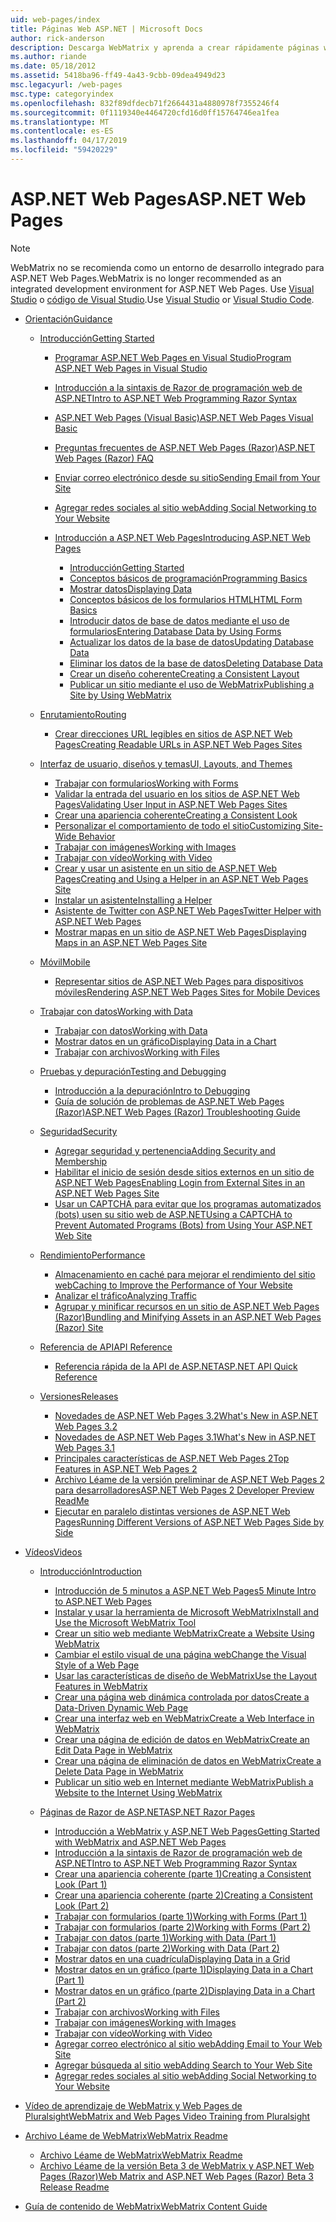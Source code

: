 ```yaml
---
uid: web-pages/index
title: Páginas Web ASP.NET | Microsoft Docs
author: rick-anderson
description: Descarga WebMatrix y aprenda a crear rápidamente páginas web en una manera ligera de combinar código de servidor con HTML.
ms.author: riande
ms.date: 05/18/2012
ms.assetid: 5418ba96-ff49-4a43-9cbb-09dea4949d23
msc.legacyurl: /web-pages
msc.type: categoryindex
ms.openlocfilehash: 832f89dfdecb71f2664431a4880978f7355246f4
ms.sourcegitcommit: 0f1119340e4464720cfd16d0ff15764746ea1fea
ms.translationtype: MT
ms.contentlocale: es-ES
ms.lasthandoff: 04/17/2019
ms.locfileid: "59420229"
---
```

# <a name="aspnet-web-pages"></a><span data-ttu-id="2f5fd-103">ASP.NET Web Pages</span><span class="sxs-lookup"><span data-stu-id="2f5fd-103">ASP.NET Web Pages</span></span>


> [!NOTE] 
> <span data-ttu-id="2f5fd-104">WebMatrix no se recomienda como un entorno de desarrollo integrado para ASP.NET Web Pages.</span><span class="sxs-lookup"><span data-stu-id="2f5fd-104">WebMatrix is no longer recommended as an integrated development environment for ASP.NET Web Pages.</span></span> <span data-ttu-id="2f5fd-105">Use [Visual Studio](xref:aspnet/web-pages/overview/getting-started/program-asp-net-web-pages-in-visual-studio) o [código de Visual Studio](https://code.visualstudio.com/).</span><span class="sxs-lookup"><span data-stu-id="2f5fd-105">Use [Visual Studio](xref:aspnet/web-pages/overview/getting-started/program-asp-net-web-pages-in-visual-studio) or [Visual Studio Code](https://code.visualstudio.com/).</span></span>

- [<span data-ttu-id="2f5fd-106">Orientación</span><span class="sxs-lookup"><span data-stu-id="2f5fd-106">Guidance</span></span>](overview/index.md)

    - [<span data-ttu-id="2f5fd-107">Introducción</span><span class="sxs-lookup"><span data-stu-id="2f5fd-107">Getting Started</span></span>](overview/getting-started/index.md)

        - [<span data-ttu-id="2f5fd-108">Programar ASP.NET Web Pages en Visual Studio</span><span class="sxs-lookup"><span data-stu-id="2f5fd-108">Program ASP.NET Web Pages in Visual Studio</span></span>](overview/getting-started/program-asp-net-web-pages-in-visual-studio.md)
        - [<span data-ttu-id="2f5fd-109">Introducción a la sintaxis de Razor de programación web de ASP.NET</span><span class="sxs-lookup"><span data-stu-id="2f5fd-109">Intro to ASP.NET Web Programming Razor Syntax</span></span>](overview/getting-started/introducing-razor-syntax-c.md)
        - [<span data-ttu-id="2f5fd-110">ASP.NET Web Pages (Visual Basic)</span><span class="sxs-lookup"><span data-stu-id="2f5fd-110">ASP.NET Web Pages Visual Basic</span></span>](overview/getting-started/introducing-razor-syntax-vb.md)
        - [<span data-ttu-id="2f5fd-111">Preguntas frecuentes de ASP.NET Web Pages (Razor)</span><span class="sxs-lookup"><span data-stu-id="2f5fd-111">ASP.NET Web Pages (Razor) FAQ</span></span>](overview/getting-started/aspnet-web-pages-razor-faq.md)
        - [<span data-ttu-id="2f5fd-112">Enviar correo electrónico desde su sitio</span><span class="sxs-lookup"><span data-stu-id="2f5fd-112">Sending Email from Your Site</span></span>](overview/getting-started/11-adding-email-to-your-web-site.md)
        - [<span data-ttu-id="2f5fd-113">Agregar redes sociales al sitio web</span><span class="sxs-lookup"><span data-stu-id="2f5fd-113">Adding Social Networking to Your Website</span></span>](overview/getting-started/13-adding-social-networking-to-your-web-site.md)
        - [<span data-ttu-id="2f5fd-114">Introducción a ASP.NET Web Pages</span><span class="sxs-lookup"><span data-stu-id="2f5fd-114">Introducing ASP.NET Web Pages</span></span>](overview/getting-started/introducing-aspnet-web-pages-2/index.md)

            - [<span data-ttu-id="2f5fd-115">Introducción</span><span class="sxs-lookup"><span data-stu-id="2f5fd-115">Getting Started</span></span>](overview/getting-started/introducing-aspnet-web-pages-2/getting-started.md)
            - [<span data-ttu-id="2f5fd-116">Conceptos básicos de programación</span><span class="sxs-lookup"><span data-stu-id="2f5fd-116">Programming Basics</span></span>](overview/getting-started/introducing-aspnet-web-pages-2/intro-to-web-pages-programming.md)
            - [<span data-ttu-id="2f5fd-117">Mostrar datos</span><span class="sxs-lookup"><span data-stu-id="2f5fd-117">Displaying Data</span></span>](overview/getting-started/introducing-aspnet-web-pages-2/displaying-data.md)
            - [<span data-ttu-id="2f5fd-118">Conceptos básicos de los formularios HTML</span><span class="sxs-lookup"><span data-stu-id="2f5fd-118">HTML Form Basics</span></span>](overview/getting-started/introducing-aspnet-web-pages-2/form-basics.md)
            - [<span data-ttu-id="2f5fd-119">Introducir datos de base de datos mediante el uso de formularios</span><span class="sxs-lookup"><span data-stu-id="2f5fd-119">Entering Database Data by Using Forms</span></span>](overview/getting-started/introducing-aspnet-web-pages-2/entering-data.md)
            - [<span data-ttu-id="2f5fd-120">Actualizar los datos de la base de datos</span><span class="sxs-lookup"><span data-stu-id="2f5fd-120">Updating Database Data</span></span>](overview/getting-started/introducing-aspnet-web-pages-2/updating-data.md)
            - [<span data-ttu-id="2f5fd-121">Eliminar los datos de la base de datos</span><span class="sxs-lookup"><span data-stu-id="2f5fd-121">Deleting Database Data</span></span>](overview/getting-started/introducing-aspnet-web-pages-2/deleting-data.md)
            - [<span data-ttu-id="2f5fd-122">Crear un diseño coherente</span><span class="sxs-lookup"><span data-stu-id="2f5fd-122">Creating a Consistent Layout</span></span>](overview/getting-started/introducing-aspnet-web-pages-2/layouts.md)
            - [<span data-ttu-id="2f5fd-123">Publicar un sitio mediante el uso de WebMatrix</span><span class="sxs-lookup"><span data-stu-id="2f5fd-123">Publishing a Site by Using WebMatrix</span></span>](overview/getting-started/introducing-aspnet-web-pages-2/publishing.md)
    - [<span data-ttu-id="2f5fd-124">Enrutamiento</span><span class="sxs-lookup"><span data-stu-id="2f5fd-124">Routing</span></span>](overview/routing/index.md)

        - [<span data-ttu-id="2f5fd-125">Crear direcciones URL legibles en sitios de ASP.NET Web Pages</span><span class="sxs-lookup"><span data-stu-id="2f5fd-125">Creating Readable URLs in ASP.NET Web Pages Sites</span></span>](overview/routing/creating-readable-urls-in-aspnet-web-pages-sites.md)
    - [<span data-ttu-id="2f5fd-126">Interfaz de usuario, diseños y temas</span><span class="sxs-lookup"><span data-stu-id="2f5fd-126">UI, Layouts, and Themes</span></span>](overview/ui-layouts-and-themes/index.md)

        - [<span data-ttu-id="2f5fd-127">Trabajar con formularios</span><span class="sxs-lookup"><span data-stu-id="2f5fd-127">Working with Forms</span></span>](overview/ui-layouts-and-themes/4-working-with-forms.md)
        - [<span data-ttu-id="2f5fd-128">Validar la entrada del usuario en los sitios de ASP.NET Web Pages</span><span class="sxs-lookup"><span data-stu-id="2f5fd-128">Validating User Input in ASP.NET Web Pages Sites</span></span>](overview/ui-layouts-and-themes/validating-user-input-in-aspnet-web-pages-sites.md)
        - [<span data-ttu-id="2f5fd-129">Crear una apariencia coherente</span><span class="sxs-lookup"><span data-stu-id="2f5fd-129">Creating a Consistent Look</span></span>](overview/ui-layouts-and-themes/3-creating-a-consistent-look.md)
        - [<span data-ttu-id="2f5fd-130">Personalizar el comportamiento de todo el sitio</span><span class="sxs-lookup"><span data-stu-id="2f5fd-130">Customizing Site-Wide Behavior</span></span>](overview/ui-layouts-and-themes/18-customizing-site-wide-behavior.md)
        - [<span data-ttu-id="2f5fd-131">Trabajar con imágenes</span><span class="sxs-lookup"><span data-stu-id="2f5fd-131">Working with Images</span></span>](overview/ui-layouts-and-themes/9-working-with-images.md)
        - [<span data-ttu-id="2f5fd-132">Trabajar con vídeo</span><span class="sxs-lookup"><span data-stu-id="2f5fd-132">Working with Video</span></span>](overview/ui-layouts-and-themes/10-working-with-video.md)
        - [<span data-ttu-id="2f5fd-133">Crear y usar un asistente en un sitio de ASP.NET Web Pages</span><span class="sxs-lookup"><span data-stu-id="2f5fd-133">Creating and Using a Helper in an ASP.NET Web Pages Site</span></span>](overview/ui-layouts-and-themes/creating-and-using-a-helper-in-an-aspnet-web-pages-site.md)
        - [<span data-ttu-id="2f5fd-134">Instalar un asistente</span><span class="sxs-lookup"><span data-stu-id="2f5fd-134">Installing a Helper</span></span>](overview/ui-layouts-and-themes/installing-helpers.md)
        - [<span data-ttu-id="2f5fd-135">Asistente de Twitter con ASP.NET Web Pages</span><span class="sxs-lookup"><span data-stu-id="2f5fd-135">Twitter Helper with ASP.NET Web Pages</span></span>](overview/ui-layouts-and-themes/twitter-helper.md)
        - [<span data-ttu-id="2f5fd-136">Mostrar mapas en un sitio de ASP.NET Web Pages</span><span class="sxs-lookup"><span data-stu-id="2f5fd-136">Displaying Maps in an ASP.NET Web Pages Site</span></span>](overview/ui-layouts-and-themes/displaying-maps-in-an-aspnet-web-pages-site.md)
    - [<span data-ttu-id="2f5fd-137">Móvil</span><span class="sxs-lookup"><span data-stu-id="2f5fd-137">Mobile</span></span>](overview/mobile/index.md)

        - [<span data-ttu-id="2f5fd-138">Representar sitios de ASP.NET Web Pages para dispositivos móviles</span><span class="sxs-lookup"><span data-stu-id="2f5fd-138">Rendering ASP.NET Web Pages Sites for Mobile Devices</span></span>](overview/mobile/rendering-aspnet-web-pages-sites-for-mobile-devices.md)
    - [<span data-ttu-id="2f5fd-139">Trabajar con datos</span><span class="sxs-lookup"><span data-stu-id="2f5fd-139">Working with Data</span></span>](overview/data/index.md)

        - [<span data-ttu-id="2f5fd-140">Trabajar con datos</span><span class="sxs-lookup"><span data-stu-id="2f5fd-140">Working with Data</span></span>](overview/data/5-working-with-data.md)
        - [<span data-ttu-id="2f5fd-141">Mostrar datos en un gráfico</span><span class="sxs-lookup"><span data-stu-id="2f5fd-141">Displaying Data in a Chart</span></span>](overview/data/7-displaying-data-in-a-chart.md)
        - [<span data-ttu-id="2f5fd-142">Trabajar con archivos</span><span class="sxs-lookup"><span data-stu-id="2f5fd-142">Working with Files</span></span>](overview/data/working-with-files.md)
    - [<span data-ttu-id="2f5fd-143">Pruebas y depuración</span><span class="sxs-lookup"><span data-stu-id="2f5fd-143">Testing and Debugging</span></span>](overview/testing-and-debugging/index.md)

        - [<span data-ttu-id="2f5fd-144">Introducción a la depuración</span><span class="sxs-lookup"><span data-stu-id="2f5fd-144">Intro to Debugging</span></span>](overview/testing-and-debugging/introduction-to-debugging.md)
        - [<span data-ttu-id="2f5fd-145">Guía de solución de problemas de ASP.NET Web Pages (Razor)</span><span class="sxs-lookup"><span data-stu-id="2f5fd-145">ASP.NET Web Pages (Razor) Troubleshooting Guide</span></span>](overview/testing-and-debugging/aspnet-web-pages-razor-troubleshooting-guide.md)
    - [<span data-ttu-id="2f5fd-146">Seguridad</span><span class="sxs-lookup"><span data-stu-id="2f5fd-146">Security</span></span>](overview/security/index.md)

        - [<span data-ttu-id="2f5fd-147">Agregar seguridad y pertenencia</span><span class="sxs-lookup"><span data-stu-id="2f5fd-147">Adding Security and Membership</span></span>](overview/security/16-adding-security-and-membership.md)
        - [<span data-ttu-id="2f5fd-148">Habilitar el inicio de sesión desde sitios externos en un sitio de ASP.NET Web Pages</span><span class="sxs-lookup"><span data-stu-id="2f5fd-148">Enabling Login from External Sites in an ASP.NET Web Pages Site</span></span>](overview/security/enabling-login-from-external-sites-in-an-aspnet-web-pages-site.md)
        - [<span data-ttu-id="2f5fd-149">Usar un CAPTCHA para evitar que los programas automatizados (bots) usen su sitio web de ASP.NET</span><span class="sxs-lookup"><span data-stu-id="2f5fd-149">Using a CAPTCHA to Prevent Automated Programs (Bots) from Using Your ASP.NET Web Site</span></span>](overview/security/using-a-catpcha-to-prevent-automated-programs-bots-from-using-your-aspnet-web-site.md)
    - [<span data-ttu-id="2f5fd-150">Rendimiento</span><span class="sxs-lookup"><span data-stu-id="2f5fd-150">Performance</span></span>](overview/performance-and-traffic/index.md)

        - [<span data-ttu-id="2f5fd-151">Almacenamiento en caché para mejorar el rendimiento del sitio web</span><span class="sxs-lookup"><span data-stu-id="2f5fd-151">Caching to Improve the Performance of Your Website</span></span>](overview/performance-and-traffic/15-caching-to-improve-the-performance-of-your-website.md)
        - [<span data-ttu-id="2f5fd-152">Analizar el tráfico</span><span class="sxs-lookup"><span data-stu-id="2f5fd-152">Analyzing Traffic</span></span>](overview/performance-and-traffic/14-analyzing-traffic.md)
        - [<span data-ttu-id="2f5fd-153">Agrupar y minificar recursos en un sitio de ASP.NET Web Pages (Razor)</span><span class="sxs-lookup"><span data-stu-id="2f5fd-153">Bundling and Minifying Assets in an ASP.NET Web Pages (Razor) Site</span></span>](overview/performance-and-traffic/bundling-and-minifying-assets-in-an-aspnet-web-pages-razor-site.md)
    - [<span data-ttu-id="2f5fd-154">Referencia de API</span><span class="sxs-lookup"><span data-stu-id="2f5fd-154">API Reference</span></span>](overview/api-reference/index.md)

        - [<span data-ttu-id="2f5fd-155">Referencia rápida de la API de ASP.NET</span><span class="sxs-lookup"><span data-stu-id="2f5fd-155">ASP.NET API Quick Reference</span></span>](overview/api-reference/asp-net-web-pages-api-reference.md)
    - [<span data-ttu-id="2f5fd-156">Versiones</span><span class="sxs-lookup"><span data-stu-id="2f5fd-156">Releases</span></span>](overview/releases/index.md)

        - [<span data-ttu-id="2f5fd-157">Novedades de ASP.NET Web Pages 3.2</span><span class="sxs-lookup"><span data-stu-id="2f5fd-157">What's New in ASP.NET Web Pages 3.2</span></span>](overview/releases/whats-new-in-aspnet-web-pages-32.md)
        - [<span data-ttu-id="2f5fd-158">Novedades de ASP.NET Web Pages 3.1</span><span class="sxs-lookup"><span data-stu-id="2f5fd-158">What's New in ASP.NET Web Pages 3.1</span></span>](overview/releases/whats-new-aspnet-web-pages-31.md)
        - [<span data-ttu-id="2f5fd-159">Principales características de ASP.NET Web Pages 2</span><span class="sxs-lookup"><span data-stu-id="2f5fd-159">Top Features in ASP.NET Web Pages 2</span></span>](overview/releases/top-features-in-web-pages-2.md)
        - [<span data-ttu-id="2f5fd-160">Archivo Léame de la versión preliminar de ASP.NET Web Pages 2 para desarrolladores</span><span class="sxs-lookup"><span data-stu-id="2f5fd-160">ASP.NET Web Pages 2 Developer Preview ReadMe</span></span>](overview/releases/aspnet-web-pages-2-developer-preview-readme.md)
        - [<span data-ttu-id="2f5fd-161">Ejecutar en paralelo distintas versiones de ASP.NET Web Pages</span><span class="sxs-lookup"><span data-stu-id="2f5fd-161">Running Different Versions of ASP.NET Web Pages Side by Side</span></span>](overview/releases/running-v1-and-v2-sites-side-by-side.md)
- [<span data-ttu-id="2f5fd-162">Vídeos</span><span class="sxs-lookup"><span data-stu-id="2f5fd-162">Videos</span></span>](videos/index.md)

    - [<span data-ttu-id="2f5fd-163">Introducción</span><span class="sxs-lookup"><span data-stu-id="2f5fd-163">Introduction</span></span>](videos/introduction/index.md)

        - [<span data-ttu-id="2f5fd-164">Introducción de 5 minutos a ASP.NET Web Pages</span><span class="sxs-lookup"><span data-stu-id="2f5fd-164">5 Minute Intro to ASP.NET Web Pages</span></span>](videos/introduction/5-minute-introduction-to-aspnet-web-pages.md)
        - [<span data-ttu-id="2f5fd-165">Instalar y usar la herramienta de Microsoft WebMatrix</span><span class="sxs-lookup"><span data-stu-id="2f5fd-165">Install and Use the Microsoft WebMatrix Tool</span></span>](videos/introduction/install-and-use-the-microsoft-webmatrix-tool.md)
        - [<span data-ttu-id="2f5fd-166">Crear un sitio web mediante WebMatrix</span><span class="sxs-lookup"><span data-stu-id="2f5fd-166">Create a Website Using WebMatrix</span></span>](videos/introduction/create-a-website-using-webmatrix.md)
        - [<span data-ttu-id="2f5fd-167">Cambiar el estilo visual de una página web</span><span class="sxs-lookup"><span data-stu-id="2f5fd-167">Change the Visual Style of a Web Page</span></span>](videos/introduction/change-the-visual-style-of-a-web-page.md)
        - [<span data-ttu-id="2f5fd-168">Usar las características de diseño de WebMatrix</span><span class="sxs-lookup"><span data-stu-id="2f5fd-168">Use the Layout Features in WebMatrix</span></span>](videos/introduction/use-the-layout-features-in-webmatrix.md)
        - [<span data-ttu-id="2f5fd-169">Crear una página web dinámica controlada por datos</span><span class="sxs-lookup"><span data-stu-id="2f5fd-169">Create a Data-Driven Dynamic Web Page</span></span>](videos/introduction/create-a-data-driven-dynamic-web-page.md)
        - [<span data-ttu-id="2f5fd-170">Crear una interfaz web en WebMatrix</span><span class="sxs-lookup"><span data-stu-id="2f5fd-170">Create a Web Interface in WebMatrix</span></span>](videos/introduction/create-a-web-interface-in-webmatrix.md)
        - [<span data-ttu-id="2f5fd-171">Crear una página de edición de datos en WebMatrix</span><span class="sxs-lookup"><span data-stu-id="2f5fd-171">Create an Edit Data Page in WebMatrix</span></span>](videos/introduction/create-an-edit-data-page-in-webmatrix.md)
        - [<span data-ttu-id="2f5fd-172">Crear una página de eliminación de datos en WebMatrix</span><span class="sxs-lookup"><span data-stu-id="2f5fd-172">Create a Delete Data Page in WebMatrix</span></span>](videos/introduction/create-a-delete-data-page-in-webmatrix.md)
        - [<span data-ttu-id="2f5fd-173">Publicar un sitio web en Internet mediante WebMatrix</span><span class="sxs-lookup"><span data-stu-id="2f5fd-173">Publish a Website to the Internet Using WebMatrix</span></span>](videos/introduction/publish-a-website-to-the-internet-using-webmatrix.md)
    - [<span data-ttu-id="2f5fd-174">Páginas de Razor de ASP.NET</span><span class="sxs-lookup"><span data-stu-id="2f5fd-174">ASP.NET Razor Pages</span></span>](videos/aspnet-razor-pages/index.md)

        - [<span data-ttu-id="2f5fd-175">Introducción a WebMatrix y ASP.NET Web Pages</span><span class="sxs-lookup"><span data-stu-id="2f5fd-175">Getting Started with WebMatrix and ASP.NET Web Pages</span></span>](videos/aspnet-razor-pages/getting-started-with-webmatrix-and-aspnet-web-pages.md)
        - [<span data-ttu-id="2f5fd-176">Introducción a la sintaxis de Razor de programación web de ASP.NET</span><span class="sxs-lookup"><span data-stu-id="2f5fd-176">Intro to ASP.NET Web Programming Razor Syntax</span></span>](videos/aspnet-razor-pages/introduction-to-aspnet-web-programming-using-the-razor-syntax.md)
        - [<span data-ttu-id="2f5fd-177">Crear una apariencia coherente (parte 1)</span><span class="sxs-lookup"><span data-stu-id="2f5fd-177">Creating a Consistent Look (Part 1)</span></span>](videos/aspnet-razor-pages/creating-a-consistent-look-part-1.md)
        - [<span data-ttu-id="2f5fd-178">Crear una apariencia coherente (parte 2)</span><span class="sxs-lookup"><span data-stu-id="2f5fd-178">Creating a Consistent Look (Part 2)</span></span>](videos/aspnet-razor-pages/creating-a-consistent-look-part-2.md)
        - [<span data-ttu-id="2f5fd-179">Trabajar con formularios (parte 1)</span><span class="sxs-lookup"><span data-stu-id="2f5fd-179">Working with Forms (Part 1)</span></span>](videos/aspnet-razor-pages/working-with-forms-part-1.md)
        - [<span data-ttu-id="2f5fd-180">Trabajar con formularios (parte 2)</span><span class="sxs-lookup"><span data-stu-id="2f5fd-180">Working with Forms (Part 2)</span></span>](videos/aspnet-razor-pages/working-with-forms-part-2.md)
        - [<span data-ttu-id="2f5fd-181">Trabajar con datos (parte 1)</span><span class="sxs-lookup"><span data-stu-id="2f5fd-181">Working with Data (Part 1)</span></span>](videos/aspnet-razor-pages/working-with-data-part-1.md)
        - [<span data-ttu-id="2f5fd-182">Trabajar con datos (parte 2)</span><span class="sxs-lookup"><span data-stu-id="2f5fd-182">Working with Data (Part 2)</span></span>](videos/aspnet-razor-pages/working-with-data-part-2.md)
        - [<span data-ttu-id="2f5fd-183">Mostrar datos en una cuadrícula</span><span class="sxs-lookup"><span data-stu-id="2f5fd-183">Displaying Data in a Grid</span></span>](videos/aspnet-razor-pages/displaying-data-in-a-grid.md)
        - [<span data-ttu-id="2f5fd-184">Mostrar datos en un gráfico (parte 1)</span><span class="sxs-lookup"><span data-stu-id="2f5fd-184">Displaying Data in a Chart (Part 1)</span></span>](videos/aspnet-razor-pages/displaying-data-in-a-chart-part-1.md)
        - [<span data-ttu-id="2f5fd-185">Mostrar datos en un gráfico (parte 2)</span><span class="sxs-lookup"><span data-stu-id="2f5fd-185">Displaying Data in a Chart (Part 2)</span></span>](videos/aspnet-razor-pages/displaying-data-in-a-chart-part-2.md)
        - [<span data-ttu-id="2f5fd-186">Trabajar con archivos</span><span class="sxs-lookup"><span data-stu-id="2f5fd-186">Working with Files</span></span>](videos/aspnet-razor-pages/working-with-files.md)
        - [<span data-ttu-id="2f5fd-187">Trabajar con imágenes</span><span class="sxs-lookup"><span data-stu-id="2f5fd-187">Working with Images</span></span>](videos/aspnet-razor-pages/working-with-images.md)
        - [<span data-ttu-id="2f5fd-188">Trabajar con vídeo</span><span class="sxs-lookup"><span data-stu-id="2f5fd-188">Working with Video</span></span>](videos/aspnet-razor-pages/working-with-video.md)
        - [<span data-ttu-id="2f5fd-189">Agregar correo electrónico al sitio web</span><span class="sxs-lookup"><span data-stu-id="2f5fd-189">Adding Email to Your Web Site</span></span>](videos/aspnet-razor-pages/adding-email-to-your-web-site.md)
        - [<span data-ttu-id="2f5fd-190">Agregar búsqueda al sitio web</span><span class="sxs-lookup"><span data-stu-id="2f5fd-190">Adding Search to Your Web Site</span></span>](videos/aspnet-razor-pages/adding-search-to-your-web-site.md)
        - [<span data-ttu-id="2f5fd-191">Agregar redes sociales al sitio web</span><span class="sxs-lookup"><span data-stu-id="2f5fd-191">Adding Social Networking to Your Website</span></span>](videos/aspnet-razor-pages/adding-social-networking-to-your-website.md)
- [<span data-ttu-id="2f5fd-192">Vídeo de aprendizaje de WebMatrix y Web Pages de Pluralsight</span><span class="sxs-lookup"><span data-stu-id="2f5fd-192">WebMatrix and Web Pages Video Training from Pluralsight</span></span>](pluralsight.md)
- [<span data-ttu-id="2f5fd-193">Archivo Léame de WebMatrix</span><span class="sxs-lookup"><span data-stu-id="2f5fd-193">WebMatrix Readme</span></span>](readme/index.md)

    - [<span data-ttu-id="2f5fd-194">Archivo Léame de WebMatrix</span><span class="sxs-lookup"><span data-stu-id="2f5fd-194">WebMatrix Readme</span></span>](readme/overview.md)
    - [<span data-ttu-id="2f5fd-195">Archivo Léame de la versión Beta 3 de WebMatrix y ASP.NET Web Pages (Razor)</span><span class="sxs-lookup"><span data-stu-id="2f5fd-195">Web Matrix and ASP.NET Web Pages (Razor) Beta 3 Release Readme</span></span>](readme/beta3.md)
- [<span data-ttu-id="2f5fd-196">Guía de contenido de WebMatrix</span><span class="sxs-lookup"><span data-stu-id="2f5fd-196">WebMatrix Content Guide</span></span>](content-guide.md)
